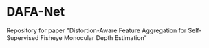 # DAFA-Net
Repository for paper "Distortion-Aware Feature Aggregation for Self-Supervised Fisheye Monocular Depth Estimation"
